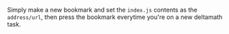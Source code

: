 Simply make a new bookmark and set the `index.js` contents as the `address/url`, then press the bookmark everytime you're on a new deltamath task.
